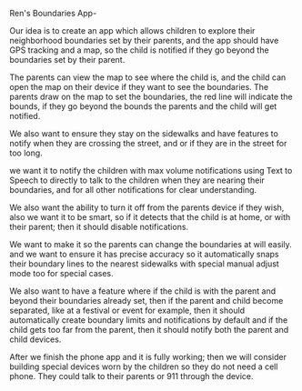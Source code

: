 Ren's Boundaries App-

Our idea is to create an app which allows children to explore their neighborhood boundaries set by their parents, and the app should have GPS tracking and a map, so the child is notified if they go beyond the boundaries set by their parent. 

The parents can view the map to see where the child is, and the child can open the map on their device if they want to see the boundaries. The parents draw on the map to set the boundaries, the red line will indicate the bounds, if they go beyond the bounds the parents and the child will get notified. 

We also want to ensure they stay on the sidewalks and have features to notify when they are crossing the street, and or if they are in the street for too long. 

we want it to notify the children with max volume notifications using Text to Speech to directly to talk to the children when they are nearing their boundaries, and for all other notifications for clear understanding. 

We also want the ability to turn it off from the parents device if they wish, also we want it to be smart, so if it detects that the child is at home, or with their parent; then it should disable notifications. 

We want to make it so the parents can change the boundaries at will easily. and we want to ensure it has precise accuracy so it automatically snaps their boundary lines to the nearest sidewalks with special manual adjust mode too for special cases. 

We also want to have a feature where if the child is with the parent and beyond their boundaries already set, then if the parent and child become separated, like at a festival or event for example, then it should automatically create boundary limits and notifications by default and if the child gets too far from the parent, then it should notify both the parent and child devices. 



After we finish the phone app and it is fully working; then we will consider building special devices worn by the children so they do not need a cell phone. They could talk to their parents or 911 through the device. 